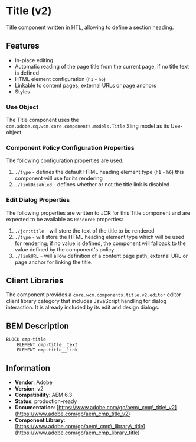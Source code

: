 <!--
Copyright 2017 Adobe

Licensed under the Apache License, Version 2.0 (the "License");
you may not use this file except in compliance with the License.
You may obtain a copy of the License at

    http://www.apache.org/licenses/LICENSE-2.0

Unless required by applicable law or agreed to in writing, software
distributed under the License is distributed on an "AS IS" BASIS,
WITHOUT WARRANTIES OR CONDITIONS OF ANY KIND, either express or implied.
See the License for the specific language governing permissions and
limitations under the License.
-->
Title (v2)
====
Title component written in HTL, allowing to define a section heading.

## Features

* In-place editing
* Automatic reading of the page title from the current page, if no title text is defined
* HTML element configuration (`h1` - `h6`)
* Linkable to content pages, external URLs or page anchors
* Styles

### Use Object
The Title component uses the `com.adobe.cq.wcm.core.components.models.Title` Sling model as its Use-object.

### Component Policy Configuration Properties
The following configuration properties are used:

1. `./type` - defines the default HTML heading element type (`h1` - `h6`) this component will use for its rendering
2. `./linkDisabled` - defines whether or not the title link is disabled

### Edit Dialog Properties
The following properties are written to JCR for this Title component and are expected to be available as `Resource` properties:

1. `./jcr:title` - will store the text of the title to be rendered
2. `./type` - will store the HTML heading element type which will be used for rendering; if no value is defined, the component will fallback
to the value defined by the component's policy
3. `./linkURL` - will allow definition of a content page path, external URL or page anchor for linking the title.

## Client Libraries
The component provides a `core.wcm.components.title.v2.editor` editor client library category that includes JavaScript
handling for dialog interaction. It is already included by its edit and design dialogs.

## BEM Description
```
BLOCK cmp-title
    ELEMENT cmp-title__text
    ELEMENT cmp-title__link
```

## Information
* **Vendor**: Adobe
* **Version**: v2
* **Compatibility**: AEM 6.3
* **Status**: production-ready
* **Documentation**: [https://www.adobe.com/go/aem\_cmp\_title\_v2](https://www.adobe.com/go/aem_cmp_title_v2)
* **Component Library**: [https://www.adobe.com/go/aem\_cmp\_library\_title](https://www.adobe.com/go/aem_cmp_library_title)
